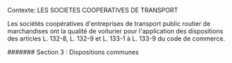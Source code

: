 Contexte: LES SOCIETES COOPERATIVES DE TRANSPORT

Les sociétés coopératives d'entreprises de transport public routier de marchandises ont la qualité de voiturier pour l'application des dispositions des articles L. 132-8, L. 132-9 et L. 133-1 à L. 133-9 du code de commerce.

####### Section 3 : Dispositions communes